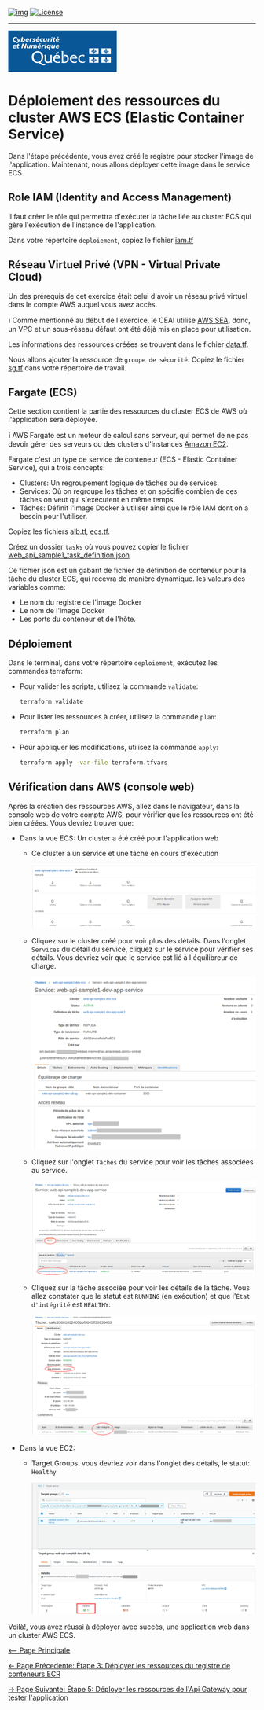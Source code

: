 <!-- ENTETE -->
[![img](https://img.shields.io/badge/Lifecycle-Experimental-339999)](https://www.quebec.ca/gouv/politiques-orientations/vitrine-numeriqc/accompagnement-des-organismes-publics/demarche-conception-services-numeriques)
[![License](https://img.shields.io/badge/Licence-LiLiQ--R-blue)](LICENSE_FR)

---

<div>
    <img src="https://github.com/CQEN-QDCE/.github/blob/main/images/mcn.png">
</div>
<!-- FIN ENTETE -->

# Déploiement des ressources du cluster AWS ECS (Elastic Container Service)

Dans l'étape précédente, vous avez créé le registre pour stocker l'image de l'application. 
Maintenant, nous allons déployer cette image dans le service ECS.

## Role IAM (Identity and Access Management)
Il faut créer le rôle qui permettra d'exécuter la tâche liée au cluster ECS qui gère l'exécution de l'instance de l'application.

Dans votre répertoire `deploiement`, copiez le fichier [iam.tf](scripts/iam.tf)

## Réseau Virtuel Privé (VPN - Virtual Private Cloud)
Un des prérequis de cet exercice était celui d'avoir un réseau privé virtuel dans le compte AWS auquel vous avez accès.

**:information_source:** Comme mentionné au début de l'exercice, le CEAI utilise [AWS SEA](../../../CEAI/README.md), donc, un VPC et un sous-réseau défaut ont été déjà mis en place pour utilisation.

Les informations des ressources créées se trouvent dans le fichier [data.tf](scripts/data.tf).

Nous allons ajouter la ressource de `groupe de sécurité`.
Copiez le fichier [sg.tf](scripts/sg.tf) dans votre répertoire de travail.


## Fargate (ECS)
Cette section contient la partie des ressources du cluster ECS de AWS où l'application sera déployée.

**:information_source:** AWS Fargate est un moteur de calcul sans serveur, qui permet de ne pas devoir gérer des serveurs ou des clusters d'instances [Amazon EC2](https://docs.aws.amazon.com/fr_fr/AWSEC2/latest/UserGuide/concepts.html).

Fargate c'est un type de service de conteneur (ECS - Elastic Container Service), qui a trois concepts:
- Clusters: Un regroupement logique de tâches ou de services.
- Services: Où on regroupe les tâches et on spécifie combien de ces tâches on veut qui s'exécutent en même temps.
- Tâches: Définit l'image Docker à utiliser ainsi que le rôle IAM dont on a besoin pour l'utiliser.

Copiez les fichiers [alb.tf](scripts/alb.tf), [ecs.tf](scripts/ecs.tf).

Créez un dossier `tasks` où vous pouvez copier le fichier [web_api_sample1_task_definition.json](scrip/../scripts/tasks/web_api_sample1_task_definition.json)

Ce fichier json est un gabarit de fichier de définition de conteneur pour la tâche du cluster ECS, qui recevra de manière dynamique. les valeurs des variables comme:
- Le nom du registre de l'image Docker
- Le nom de l'image Docker
- Les ports du conteneur et de l'hôte.

## Déploiement
Dans le terminal, dans votre répertoire `deploiement`, exécutez les commandes terraform:
- Pour valider les scripts, utilisez la commande `validate`:
    ```bash
    terraform validate
    ```
- Pour lister les ressources à créer, utilisez la commande `plan`:
    ```bash
    terraform plan
    ```
- Pour appliquer les modifications, utilisez la commande `apply`:
  ```bash
  terraform apply -var-file terraform.tfvars
  ```

## Vérification dans AWS (console web)

Après la création des ressources AWS, allez dans le navigateur, dans la console web de votre compte AWS, pour vérifier que les ressources ont été bien créées. Vous devriez trouver que:
- Dans la vue ECS: Un cluster a été créé pour l'application web
  - Ce cluster a un service et une tâche en cours d'exécution

    ![aws-ecs](images/aws-web-ecs.png)

  - Cliquez sur le cluster créé pour voir plus des détails. Dans l'onglet `Services` du détail du service, cliquez sur le service pour vérifier ses détails. Vous devriez voir que le service est lié à l'équilibreur de charge.

    ![aws-ecs-details-service](images/aws-ecs-details-service.png)

  - Cliquez sur l'onglet `Tâches` du service pour voir les tâches associées au service.

    ![aws-ecs-details-service-taches](images/aws-ecs-details-service-taches.png)

  - Cliquez sur la tâche associée pour voir les détails de la tâche. Vous allez constater que le statut est `RUNNING` (en exécution) et que  l'`État d'intégrité` est `HEALTHY`:
  
    ![aws-ecs-details-service-tache-details](images/aws-ecs-details-service-tache-details.png)

- Dans la vue EC2:
  - Target Groups: vous devriez voir dans l'onglet des détails, le statut: `Healthy`

    ![aws-ec2-target-group-detail](images/aws-ec2-target-group.png)


Voilà!, vous avez réussi à déployer avec succès, une application web dans un cluster AWS ECS.


[<-- Page Principale](README.md)

[<- Page Précedente: Étape 3: Déployer les ressources du registre de conteneurs ECR](E3-deploy-aws-ecr.md)

[-> Page Suivante: Étape 5: Déployer les ressources de l'Api Gateway pour tester l'application](E5-deploy-api-gateway-aws.md)